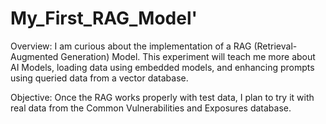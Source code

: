 # My_First_RAG_Model'

Overview:
I am curious about the implementation of a RAG (Retrieval-Augmented Generation) Model. This experiment will teach me more about AI Models, loading data using embedded models, and enhancing prompts using queried data from a vector database.

Objective:
Once the RAG works properly with test data, I plan to try it with real data from the Common Vulnerabilities and Exposures database.
